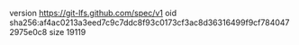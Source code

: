 version https://git-lfs.github.com/spec/v1
oid sha256:af4ac0213a3eed7c9c7ddc8f93c0173cf3ac8d36316499f9cf7840472975e0c8
size 19119
